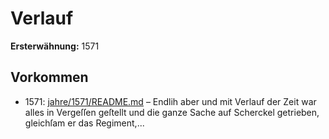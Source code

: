 # Verlauf

**Ersterwähnung:** 1571

## Vorkommen
- 1571: [jahre/1571/README.md](../jahre/1571/README.md) – Endlih aber und mit Verlauf der Zeit war
alles in Vergeſſen geſtellt und die ganze Sache auf
Scherckel getrieben, gleichſam er das Regiment,...
